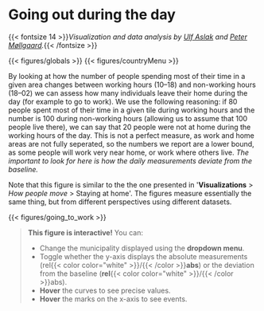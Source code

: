 # **Going out during the day**
{{< fontsize 14 >}}*Visualization and data analysis by [Ulf Aslak](mailto:ulfaslak@gmail.com) and [Peter Møllgaard](mailto:peter-em@hotmail.com).*{{< /fontsize >}}

{{< figures/globals >}}
{{< figures/countryMenu >}}

By looking at how the number of people spending most of their time in a given area changes between working hours (10–18) and non-working hours (18–02) we can assess how many individuals leave their home during the day (for example to go to work). We use the following reasoning: if 80 people spent most of their time in a given tile during working hours and the number is 100 during non-working hours (allowing us to assume that 100 people live there), we can say that 20 people were not at home during the working hours of the day. This is not a perfect measure, as work and home areas are not fully seperated, so the numbers we report are a lower bound, as some people will work very near home, or work where others live. *The important to look for here is how the daily measurements deviate from the baseline.*

Note that this figure is similar to the the one presented in '**Visualizations** > *How people move* > Staying at home'. The figures measure essentially the same thing, but from different perspectives using different datasets.

{{< figures/going_to_work >}}

> **This figure is interactive!** You can:
> * Change the municipality displayed using the **dropdown menu**.
> * Toggle whether the y-axis displays the absolute measurements (rel{{< color color="white" >}}/{{< /color >}}**abs**) or the deviation from the baseline (**rel**{{< color color="white" >}}/{{< /color >}}abs).
> * **Hover** the curves to see precise values.
> * **Hover** the marks on the x-axis to see events.

